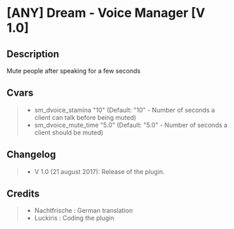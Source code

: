 [ANY] Dream - Voice Manager [V 1.0]
===================

Description
-------------
Mute people after speaking for a few seconds

Cvars
-------------
> - sm_dvoice_stamina "10" (Default: "10" - Number of seconds a client can talk before being muted)
> - sm_dvoice_mute_time "5.0" (Default: "5.0" - Number of seconds a client should be muted)

Changelog
-------------
> - V 1.0 (21 august 2017): Release of the plugin.

Credits
-------------
> - Nachtfrische : German translation
> - Luckiris : Coding the plugin
